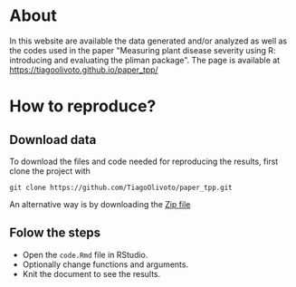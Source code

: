 # About
In this website are available the data generated and/or analyzed as well as the codes used in the paper "Measuring plant disease severity using R: introducing and evaluating the pliman package". The page is available at https://tiagoolivoto.github.io/paper_tpp/


# How to reproduce?

## Download data

To download the files and code needed for reproducing the results, first clone the project with

```{r eval = FALSE}
git clone https://github.com/TiagoOlivoto/paper_tpp.git
```

An alternative way is by downloading the [Zip file](https://github.com/TiagoOlivoto/paper_tpp/archive/refs/heads/main.zip)

## Folow the steps
   - Open the `code.Rmd` file in RStudio.
   - Optionally change functions and arguments.
   - Knit the document to see the results.
